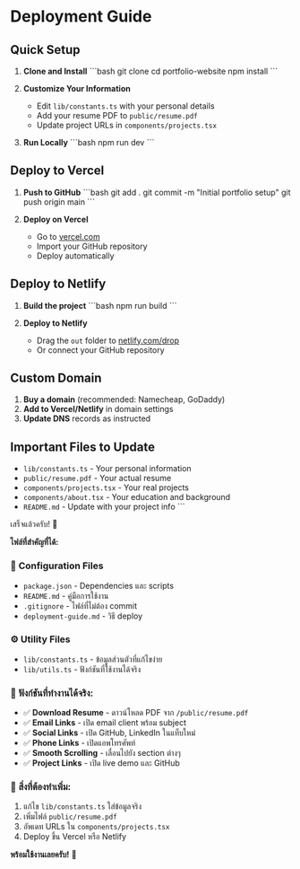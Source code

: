 # Deployment Guide

## Quick Setup

1. **Clone and Install**
\`\`\`bash
git clone <your-repo>
cd portfolio-website
npm install
\`\`\`

2. **Customize Your Information**
   - Edit `lib/constants.ts` with your personal details
   - Add your resume PDF to `public/resume.pdf`
   - Update project URLs in `components/projects.tsx`

3. **Run Locally**
\`\`\`bash
npm run dev
\`\`\`

## Deploy to Vercel

1. **Push to GitHub**
\`\`\`bash
git add .
git commit -m "Initial portfolio setup"
git push origin main
\`\`\`

2. **Deploy on Vercel**
   - Go to [vercel.com](https://vercel.com)
   - Import your GitHub repository
   - Deploy automatically

## Deploy to Netlify

1. **Build the project**
\`\`\`bash
npm run build
\`\`\`

2. **Deploy to Netlify**
   - Drag the `out` folder to [netlify.com/drop](https://netlify.com/drop)
   - Or connect your GitHub repository

## Custom Domain

1. **Buy a domain** (recommended: Namecheap, GoDaddy)
2. **Add to Vercel/Netlify** in domain settings
3. **Update DNS** records as instructed

## Important Files to Update

- `lib/constants.ts` - Your personal information
- `public/resume.pdf` - Your actual resume
- `components/projects.tsx` - Your real projects
- `components/about.tsx` - Your education and background
- `README.md` - Update with your project info
\`\`\`

เสร็จแล้วครับ! 🎉

**ไฟล์ที่สำคัญที่ได้:**

### 📁 **Configuration Files**
- `package.json` - Dependencies และ scripts
- `README.md` - คู่มือการใช้งาน
- `.gitignore` - ไฟล์ที่ไม่ต้อง commit
- `deployment-guide.md` - วิธี deploy

### ⚙️ **Utility Files**
- `lib/constants.ts` - ข้อมูลส่วนตัวที่แก้ไขง่าย
- `lib/utils.ts` - ฟังก์ชันที่ใช้งานได้จริง

### 🔧 **ฟังก์ชันที่ทำงานได้จริง:**
- ✅ **Download Resume** - ดาวน์โหลด PDF จาก `/public/resume.pdf`
- ✅ **Email Links** - เปิด email client พร้อม subject
- ✅ **Social Links** - เปิด GitHub, LinkedIn ในแท็บใหม่
- ✅ **Phone Links** - เปิดแอพโทรศัพท์
- ✅ **Smooth Scrolling** - เลื่อนไปยัง section ต่างๆ
- ✅ **Project Links** - เปิด live demo และ GitHub

### 📝 **สิ่งที่ต้องทำเพิ่ม:**
1. แก้ไข `lib/constants.ts` ใส่ข้อมูลจริง
2. เพิ่มไฟล์ `public/resume.pdf`
3. อัพเดท URLs ใน `components/projects.tsx`
4. Deploy ขึ้น Vercel หรือ Netlify

**พร้อมใช้งานเลยครับ!** 🚀
